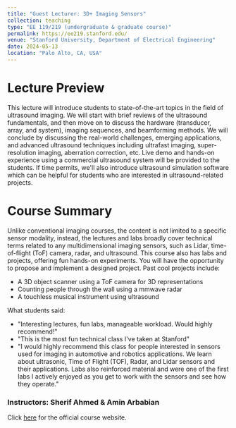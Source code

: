 ```yaml
---
title: "Guest Lecturer: 3D+ Imaging Sensors"
collection: teaching
type: "EE 119/219 (undergraduate & graduate course)"
permalink: https://ee219.stanford.edu/
venue: "Stanford University, Department of Electrical Engineering"
date: 2024-05-13
location: "Palo Alto, CA, USA"
---
```



Lecture Preview
======
This lecture will introduce students to state-of-the-art topics in the field of ultrasound imaging. We will start with brief reviews of the ultrasound fundamentals, and then move on to discuss the hardware (transducer, array, and system), imaging sequences, and beamforming methods. We will conclude by discussing the real-world challenges, emerging applications, and advanced ultrasound techniques including ultrafast imaging, super-resolution imaging, aberration correction, etc. Live demo and hands-on experience using a commercial ultrasound system will be provided to the students. If time permits, we'll also introduce ultrasound simulation software which can be helpful for students who are interested in ultrasound-related projects.


Course Summary
======

Unlike conventional imaging courses, the content is not limited to a specific sensor modality, instead, the lectures and labs broadly cover technical terms related to any multidimensional imaging sensors, such as Lidar, time-of-flight (ToF) camera, radar, and ultrasound. This course also has labs and projects, offering fun hands-on experiments. You will have the opportunity to propose and implement a designed project. Past cool projects include:

* A 3D object scanner using a ToF camera for 3D representations
* Counting people through the wall using a mmwave radar
* A touchless musical instrument using ultrasound

What students said:

* "Interesting lectures, fun labs, manageable workload. Would highly recommend!"
* "This is the most fun technical class I've taken at Stanford"
* "I would highly recommend this class for people interested in sensors used for imaging in automotive and robotics applications. We learn about ultrasonic, Time of Flight (TOF), Radar, and Lidar sensors and their applications. Labs also reinforced material and were one of the first labs I actively enjoyed as you get to work with the sensors and see how they operate."

### Instructors: Sherif Ahmed & Amin Arbabian

Click [here](https://ee219.stanford.edu/) for the official course website.

